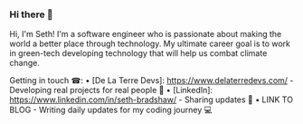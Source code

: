 ### Hi there 👋 
Hi, I'm Seth! I'm a software engineer who is passionate about making the world a better place through technology. My ultimate career goal is to work in green-tech developing technology that will help us combat climate change.

Getting in touch ☎:
  • [De La Terre Devs]: https://www.delaterredevs.com/ - Developing real projects for real people 🔨
  • [LinkedIn]: https://www.linkedin.com/in/seth-bradshaw/ - Sharing updates 📝
  • LINK TO BLOG - Writing daily updates for my coding journey 💻
<!--
**seth-bradshaw/seth-bradshaw** is a ✨ _special_ ✨ repository because its `README.md` (this file) appears on your GitHub profile.

Here are some ideas to get you started:

- 🔭 I’m currently working on ...
- 🌱 I’m currently learning ...
- 👯 I’m looking to collaborate on ...
- 🤔 I’m looking for help with ...
- 💬 Ask me about ...
- 📫 How to reach me: ...
- 😄 Pronouns: ...
- ⚡ Fun fact: ...
-->
